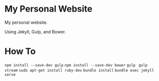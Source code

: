 # My Personal Website
My personal website.

Using Jekyll, Gulp, and Bower.

# How To
```npm install --save-dev gulp```
```npm install --save-dev bower```
```gulp ```
```gulp stream```
```sudo apt-get install ruby-dev```
```bundle install```
```bundle exec jekyll serve```

